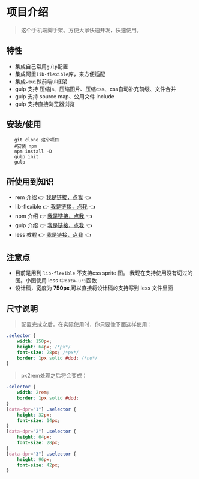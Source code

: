 # 项目介绍

> 这个手机端脚手架。方便大家快速开发，快速使用。

## 特性

- 集成自己常用`gulp`配置
- 集成阿里`lib-flexible`库，来方便适配
- 集成`weui`做前端ui框架
- gulp 支持 压缩js、压缩图片、压缩css、css自动补充前缀、文件合并
- gulp 支持 source map、公用文件 include
- gulp 支持直接浏览器浏览


## 安装/使用

```
   git clone 这个项目
   #安装 npm
   npm install -D
   gulp init
   gulp 
```

## 所使用到知识

- rem 介绍  :point_right: <a href='https://isux.tencent.com/web-app-rem.html'>我是链接，点我</a> :point_left: 
- lib-flexible  :point_right: <a href='https://github.com/amfe/article/issues/17'>我是链接，点我</a> :point_left:
- npm 介绍  :point_right: <a href='http://jhai.me/npm/'>我是链接，点我</a> :point_left:
- gulp 介绍  :point_right: <a href='https://wizardforcel.gitbooks.io/gulp-doc/content/'>我是链接，点我</a> :point_left:
- less 教程  :point_right: <a href='http://www.lesscss.net/features/'>我是链接，点我</a> :point_left:


## 注意点

- 目前是用到 `lib-flexible` 不支持css sprite 图。 我现在支持使用没有切过的图。小图使用 less 中`data-uri`函数
- 设计稿，宽度为 **750px**,可以直接将设计稿的支持写到 less 文件里面
 

## 尺寸说明


> 配置完成之后，在实际使用时，你只要像下面这样使用：

```css
.selector {
    width: 150px;
    height: 64px; /*px*/
    font-size: 28px; /*px*/
    border: 1px solid #ddd; /*no*/
}

```      
> px2rem处理之后将会变成：

```css
.selector {
    width: 2rem;
    border: 1px solid #ddd;
}
[data-dpr="1"] .selector {
    height: 32px;
    font-size: 14px;
}
[data-dpr="2"] .selector {
    height: 64px;
    font-size: 28px;
}
[data-dpr="3"] .selector {
    height: 96px;
    font-size: 42px;
}
```
